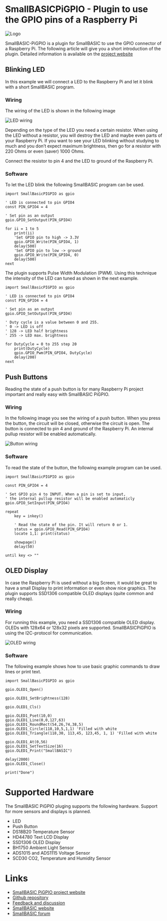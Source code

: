 # SmallBASICPiGPIO - Plugin to use the GPIO pins of a Raspberry Pi

![Logo](https://joe7m.github.io/SmallBasicPIGPIO/images/logo_smallbasicpigpio.png)

SmallBASIC-PiGPIO is a plugin for SmallBASIC to use the GPIO connector of a Raspberry Pi. The following article will give you a short introduction of the plugin. Detailed information is available on the [project website](https://joe7m.github.io/SmallBasicPIGPIO)

## Blinking LED

In this example we will connect a LED to the Raspberry Pi and let it blink with a short SmallBASIC program.


### Wiring

The wiring of the LED is shown in the following image

![LED wiring](https://joe7m.github.io/SmallBasicPIGPIO/images/LED_wiring.png)

Depending on the type of the LED you need a certain resistor. When using the LED without a resistor, you will destroy the LED and maybe even parts of your Raspberry Pi. If you want to see your LED blinking without studying to much and you don’t expect maximum brightness, then go for a resistor with 220 Ohms or even (saver) 1000 Ohms.

Connect the resistor to pin 4 and the LED to ground of the Raspberry Pi.

### Software

To let the LED blink the following SmallBASIC program can be used.

```
import SmallBasicPIGPIO as gpio

' LED is connected to pin GPIO4
const PIN_GPIO4 = 4

' Set pin as an output
gpio.GPIO_SetOutput(PIN_GPIO4)

for ii = 1 to 5
    print(ii)
    'Set GPIO pin to high -> 3.3V
    gpio.GPIO_Write(PIN_GPIO4, 1)
    delay(500)
    'Set GPIO pin to low -> ground
    gpio.GPIO_Write(PIN_GPIO4, 0)
    delay(500)
next
```

The plugin supports Pulse Width Modulation (PWM). Using this technique the intensity of the LED can tuned as shown in the next example.

```
import SmallBasicPIGPIO as gpio

' LED is connected to pin GPIO4
const PIN_GPIO4 = 4

' Set pin as an output
gpio.GPIO_SetOutput(PIN_GPIO4)

' Duty cycle is a value between 0 and 255.
' 0 -> LED is off
' 128 -> LED half brightness
' 255 -> LED max. brightness

for DutyCycle = 0 to 255 step 20
    print(DutyCycle)
    gpio.GPIO_Pwm(PIN_GPIO4, DutyCycle)
	delay(200)
next
```

## Push Buttons

Reading the state of a push button is for many Raspberry Pi project important and really easy with SmallBASIC PiGPIO.

### Wiring

In the following image you see the wiring of a push button. When you press the button, the circuit will be closed, otherwise the circuit is open. The button is connected to pin 4 and ground of the Raspberry Pi. An internal pullup resistor will be enabled automatically.

![Button wiring](https://joe7m.github.io/SmallBasicPIGPIO/images/PushButton_wiring.png)

### Software

To read the state of the button, the following example program can be used.

```
import SmallBasicPIGPIO as gpio

const PIN_GPIO4 = 4

' Set GPIO pin 4 to INPUT. When a pin is set to input,
' the internal pullup resistor will be enabled automaticly
gpio.GPIO_SetInput(PIN_GPIO4)

repeat 
	key = inkey()
	
	' Read the state of the pin. It will return 0 or 1.
	status = gpio.GPIO_Read(PIN_GPIO4)
	locate 1,1: print(status)
	
	showpage()
	delay(50)	
	
until key <> ""
```

## OLED Display

In case the Raspberry Pi is used without a big Screen, it would be great to have a small Display to print information or even show nice graphics. The plugin supports SSD1306 compatible OLED displays (quite common and really cheap).

### Wiring

For running this example, you need a SSD1306 compatible OLED display. OLEDs with 128x64 or 128x32 pixels are supported. SmallBASICPiGPIO is using the I2C-protocol for communication.

![OLED wiring](https://joe7m.github.io/SmallBasicPIGPIO/images/ssd1306_wiring.png)

### Software

The following example shows how to use basic graphic commands to draw lines or print text.

```
import SmallBasicPIGPIO as gpio

gpio.OLED1_Open()

gpio.OLED1_SetBrightness(128)

gpio.OLED1_Cls()

gpio.OLED1_Pset(10,0)
gpio.OLED1_Line(0,0,127,63)
gpio.OLED1_RoundRect(54,26,74,38,5)
gpio.OLED1_Circle(118,10,5,1,1) 'Filled with white
gpio.OLED1_Triangle(118,30, 113,45, 123,45, 1, 1) 'Filled with white

gpio.OLED1_At(0,56)
gpio.OLED1_SetTextSize(16)
gpio.OLED1_Print("SmallBASIC")

delay(2000)
gpio.OLED1_Close()

print("Done")
```

# Supported Hardware

The SmallBASIC PiGPIO pluging supports the following hardware. Support for more sensors and displays is planned.

- LED
- Push Button
- DS18B20 Temperature Sensor
- HD44780 Text LCD Display
- SSD1306 OLED Display
- BH1750 Ambient Light Sensor
- ADS1015 and ADS1115 Voltage Sensor
- SCD30 CO2, Temperature and Humidity Sensor

# Links

- [SmallBASIC PiGPIO project website](https://joe7m.github.io/SmallBasicPIGPIO/)
- [Github repository](https://github.com/Joe7M/SmallBasicPIGPIO)
- [Feedback and discussion](https://github.com/Joe7M/SmallBasicPIGPIO/discussions)
- [SmallBASIC website](https://smallbasic.github.io/)
- [SmallBASIC forum](https://www.syntaxbomb.com/smallbasic/)


